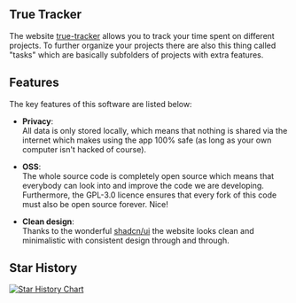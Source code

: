 ## True Tracker

The website [true-tracker](https://true-tracker.trueberryless.org) allows you to track your time spent on different projects. To further organize your projects there are also this thing called "tasks" which are basically subfolders of projects with extra features.

## Features

The key features of this software are listed below:

- **Privacy**:  
  All data is only stored locally, which means that nothing is shared via the internet which makes using the app 100% safe (as long as your own computer isn't hacked of course).

- **OSS**:  
  The whole source code is completely open source which means that everybody can look into and improve the code we are developing. Furthermore, the GPL-3.0 licence ensures that every fork of this code must also be open source forever. Nice!

- **Clean design**:  
  Thanks to the wonderful [shadcn/ui](https://ui.shadcn.com/) the website looks clean and minimalistic with consistent design through and through.

## Star History

<a href="https://star-history.com/#trueberryless-org/true-tracker&Date">
 <picture>
   <source media="(prefers-color-scheme: dark)" srcset="https://api.star-history.com/svg?repos=trueberryless-org/true-tracker&type=Date&theme=dark" />
   <source media="(prefers-color-scheme: light)" srcset="https://api.star-history.com/svg?repos=trueberryless-org/true-tracker&type=Date" />
   <img alt="Star History Chart" src="https://api.star-history.com/svg?repos=trueberryless-org/true-tracker&type=Date" />
 </picture>
</a>
